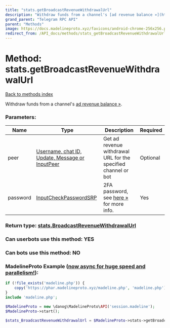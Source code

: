 ```yaml
---
title: "stats.getBroadcastRevenueWithdrawalUrl"
description: "Withdraw funds from a channel's [ad revenue balance »](https://core.telegram.org/api/revenue)."
grand_parent: "Telegram RPC API"
parent: "Methods"
image: https://docs.madelineproto.xyz/favicons/android-chrome-256x256.png
redirect_from: /API_docs/methods/stats_getBroadcastRevenueWithdrawalUrl.html
---
```

# Method: stats.getBroadcastRevenueWithdrawalUrl
[Back to methods index](index.html)



Withdraw funds from a channel's [ad revenue balance »](https://core.telegram.org/api/revenue).

### Parameters:

| Name     |    Type       | Description | Required |
|----------|---------------|-------------|----------|
|peer|[Username, chat ID, Update, Message or InputPeer](/API_docs/types/InputPeer.html) | Get ad revenue withdrawal URL for the specified channel or bot | Optional|
|password|[InputCheckPasswordSRP](/API_docs/types/InputCheckPasswordSRP.html) | 2FA password, see [here »](https://core.telegram.org/api/srp#using-the-2fa-password) for more info. | Yes|


### Return type: [stats.BroadcastRevenueWithdrawalUrl](/API_docs/types/stats.BroadcastRevenueWithdrawalUrl.html)

### Can userbots use this method: **YES**

### Can bots use this method: **NO**


### MadelineProto Example ([now async for huge speed and parallelism!](https://docs.madelineproto.xyz/docs/ASYNC.html)):


```php
if (!file_exists('madeline.php')) {
    copy('https://phar.madelineproto.xyz/madeline.php', 'madeline.php');
}
include 'madeline.php';

$MadelineProto = new \danog\MadelineProto\API('session.madeline');
$MadelineProto->start();

$stats_BroadcastRevenueWithdrawalUrl = $MadelineProto->stats->getBroadcastRevenueWithdrawalUrl(peer: $InputPeer, password: $InputCheckPasswordSRP, );
```

